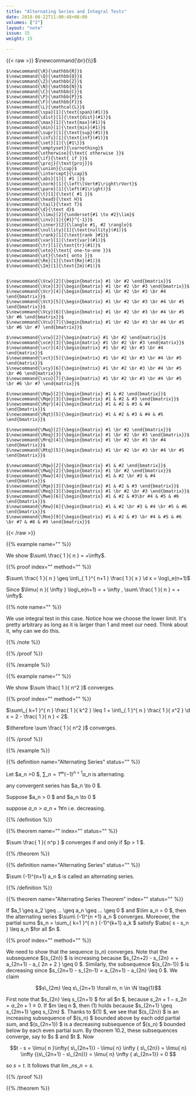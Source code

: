 ```yaml
---
title: "Alternating Series and Integral Tests"
date: 2018-08-22T11:00:48+08:00
volumes: ["2"]
layout: "note"
issue: 15
weight: 15

---
```


<!--more-->

<div class="latex-macros">
  {{< raw >}}
    $\newcommand{\br}{\\}$

    $\newcommand{\R}{\mathbb{R}}$
    $\newcommand{\Q}{\mathbb{Q}}$
    $\newcommand{\Z}{\mathbb{Z}}$
    $\newcommand{\N}{\mathbb{N}}$
    $\newcommand{\C}{\mathbb{C}}$
    $\newcommand{\P}{\mathbb{P}}$
    $\newcommand{\F}{\mathbb{F}}$
    $\newcommand{\L}{\mathcal{L}}$
    $\newcommand{\spa}[1]{\text{span}(#1)}$
    $\newcommand{\dist}[1]{\text{dist}(#1)}$
    $\newcommand{\max}[1]{\text{max}(#1)}$
    $\newcommand{\min}[1]{\text{min}(#1)}$
    $\newcommand{\supr}[1]{\text{sup}(#1)}$
    $\newcommand{\infi}[1]{\text{inf}(#1)}$
    $\newcommand{\set}[1]{\{#1\}}$
    $\newcommand{\emptyset}{\varnothing}$
    $\newcommand{\otherwise}{\text{ otherwise }}$
    $\newcommand{\if}{\text{ if }}$
    $\newcommand{\proj}{\text{proj}}$
    $\newcommand{\union}{\cup}$
    $\newcommand{\intercept}{\cap}$
    $\newcommand{\abs}[1]{| #1 |}$
    $\newcommand{\norm}[1]{\left\lVert#1\right\rVert}$
    $\newcommand{\pare}[1]{\left(#1\right)}$
    $\newcommand{\t}[1]{\text{ #1 }}$
    $\newcommand{\head}{\text H}$
    $\newcommand{\tail}{\text T}$
    $\newcommand{\d}{\text d}$
    $\newcommand{\limu}[2]{\underset{#1 \to #2}\lim}$
    $\newcommand{\inv}[1]{{#1}^{-1}}$
    $\newcommand{\inner}[2]{\langle #1, #2 \rangle}$
    $\newcommand{\nullity}[1]{\text{nullity}(#1)}$
    $\newcommand{\rank}[1]{\text{rank }#1}$
    $\newcommand{\var}[1]{\text{var}(#1)}$
    $\newcommand{\tr}[1]{\text{tr}(#1)}$
    $\newcommand{\oto}{\text{ one-to-one }}$
    $\newcommand{\ot}{\text{ onto }}$
    $\newcommand{\Re}[1]{\text{Re}(#1)}$
    $\newcommand{\Im}[1]{\text{Im}(#1)}$


    $\newcommand{\Vcw}[2]{\begin{bmatrix} #1 \br #2 \end{bmatrix}}$
    $\newcommand{\Vce}[3]{\begin{bmatrix} #1 \br #2 \br #3 \end{bmatrix}}$
    $\newcommand{\Vcr}[4]{\begin{bmatrix} #1 \br #2 \br #3 \br #4 \end{bmatrix}}$
    $\newcommand{\Vct}[5]{\begin{bmatrix} #1 \br #2 \br #3 \br #4 \br #5 \end{bmatrix}}$
    $\newcommand{\Vcy}[6]{\begin{bmatrix} #1 \br #2 \br #3 \br #4 \br #5 \br #6 \end{bmatrix}}$
    $\newcommand{\Vcu}[7]{\begin{bmatrix} #1 \br #2 \br #3 \br #4 \br #5 \br #6 \br #7 \end{bmatrix}}$

    $\newcommand{\vcw}[2]{\begin{matrix} #1 \br #2 \end{matrix}}$
    $\newcommand{\vce}[3]{\begin{matrix} #1 \br #2 \br #3 \end{matrix}}$
    $\newcommand{\vcr}[4]{\begin{matrix} #1 \br #2 \br #3 \br #4 \end{matrix}}$
    $\newcommand{\vct}[5]{\begin{matrix} #1 \br #2 \br #3 \br #4 \br #5 \end{matrix}}$
    $\newcommand{\vcy}[6]{\begin{matrix} #1 \br #2 \br #3 \br #4 \br #5 \br #6 \end{matrix}}$
    $\newcommand{\vcu}[7]{\begin{matrix} #1 \br #2 \br #3 \br #4 \br #5 \br #6 \br #7 \end{matrix}}$

    $\newcommand{\Mqw}[2]{\begin{bmatrix} #1 & #2 \end{bmatrix}}$
    $\newcommand{\Mqe}[3]{\begin{bmatrix} #1 & #2 & #3 \end{bmatrix}}$
    $\newcommand{\Mqr}[4]{\begin{bmatrix} #1 & #2 & #3 & #4 \end{bmatrix}}$
    $\newcommand{\Mqt}[5]{\begin{bmatrix} #1 & #2 & #3 & #4 & #5 \end{bmatrix}}$

    $\newcommand{\Mwq}[2]{\begin{bmatrix} #1 \br #2 \end{bmatrix}}$
    $\newcommand{\Meq}[3]{\begin{bmatrix} #1 \br #2 \br #3 \end{bmatrix}}$
    $\newcommand{\Mrq}[4]{\begin{bmatrix} #1 \br #2 \br #3 \br #4 \end{bmatrix}}$
    $\newcommand{\Mtq}[5]{\begin{bmatrix} #1 \br #2 \br #3 \br #4 \br #5 \end{bmatrix}}$

    $\newcommand{\Mqw}[2]{\begin{bmatrix} #1 & #2 \end{bmatrix}}$
    $\newcommand{\Mwq}[2]{\begin{bmatrix} #1 \br #2 \end{bmatrix}}$
    $\newcommand{\Mww}[4]{\begin{bmatrix} #1 & #2 \br #3 & #4 \end{bmatrix}}$
    $\newcommand{\Mqe}[3]{\begin{bmatrix} #1 & #2 & #3 \end{bmatrix}}$
    $\newcommand{\Meq}[3]{\begin{bmatrix} #1 \br #2 \br #3 \end{bmatrix}}$
    $\newcommand{\Mwe}[6]{\begin{bmatrix} #1 & #2 & #3\br #4 & #5 & #6 \end{bmatrix}}$
    $\newcommand{\Mew}[6]{\begin{bmatrix} #1 & #2 \br #3 & #4 \br #5 & #6 \end{bmatrix}}$
    $\newcommand{\Mee}[9]{\begin{bmatrix} #1 & #2 & #3 \br #4 & #5 & #6 \br #7 & #8 & #9 \end{bmatrix}}$
  {{< /raw >}}
</div>

{{% example name="" %}}

We show $\sum\ \frac{ 1 }{ n } = +\infty$.



{{% proof index="" method="" %}}

$\sum\ \frac{ 1 }{ n } \geq \int\_{ 1 }^{ n+1 } \frac{ 1 }{ x } \d x = \log\_e(n+1)$

Since $\limu{ n }{ \infty } \log\_e(n+1) = + \infty , \sum\ \frac{ 1 }{ n } = + \infty$.

{{% note name="" %}}

We use integral test in this case. Notice how we choose the lower limit. It's pretty arbitrary as long as it is larger than $1$ and meet our need. Think about it, why can we do this.

{{% /note %}}

{{% /proof %}}

{{% /example %}}

{{% example name="" %}}

We show $\sum \frac{ 1 }{ n^2 }$ converges.

{{% proof index="" method="" %}}

$\sum\_{ k=1 }^{ n } \frac{ 1 }{ k^2 } \leq 1 + \int\_{ 1 }^{ n } \frac{ 1 }{ x^2 } \d x = 2 - \frac{ 1 }{ n } < 2$.

$\therefore \sum \frac{ 1 }{ n^2 }$ converges.

{{% /proof %}}

{{% /example %}}

{{% definition name="Alternating Series" status="" %}}

Let $a\_n >0 $, $\sum\_{ n = 1 }^{ \infty } (-1)^{n+1} a\_n$ is alternating.

any convergent series has $a\_n \to 0 $.

Suppose $a\_n > 0 $ and $a\_n \to 0 $

suppose $a\_n > a\_{n+1} \forall n$ i.e. decreasing.

{{% /definition %}}

{{% theorem name="" index="" status="" %}}

$\sum \frac{ 1 }{ n^p } $ converges if and only if $p > 1 $.

{{% /theorem %}}

{{% definition name="Alternating Series" status="" %}}

$\sum (-1)^{n+1} a\_n $ is called an alternating series.

{{% /definition %}}


{{% theorem name="Alternating Series Theorem" index="" status="" %}}

If $a\_1 \geq a\_2 \geq ... \geq a\_n \geq ... \geq 0 $ and $\lim a\_n = 0 $, then the alternating series $\sum\ (-1)^{n +1} a\_n $ converges. Moreover, the partial sums $s\_n = \sum\_{ k=1 }^{ n } (-1)^{k+1} a\_k $ satisfy $\abs{ s - s\_n } \leq a\_n $for all $n $.

{{% proof index="" method="" %}}

We need to show that the sequence $(s\_n)$ converges. Note that the subsequence $(s\_{2n}) $ is increasing because $s\_{2n+2} - s\_{2n} = + a\_{2n+1} - a\_{ 2n + 2 } \geq 0 $. Similarly, the subsequence $(s\_{2n-1}) $ is decreasing since $s\_{2n+1} - s\_{2n-1} = a\_{2n+1} - a\_{2n} \leq 0 $. We claim

$$s\_{2m} \leq s\_{2n+1} \forall m, n \in \N  \tag{1}$$

First note that $s\_{2n} \leq s\_{2n+1} $ for all $n $, because $s\_{2n+1} -s\_{2n} = a\_{2n+1} \geq 0$. If $m \leq n $, then $(1)$ holds because $s\_{2n+1} \geq s\_{2m+1} \geq s\_{2m} $. Thanks to $(1) $, we see that $(s\_{2n}) $ is an increasing subsequence of $(s\_n) $ bounded above by each odd partial sum, and $(s\_{2n+1}) $ is a decreasing subsequence of $(s\_n) $ bounded below by each even partial sum. By theorem 10.2, these subsequences converge, say to $s $ and $t $. Now

$$t - s = \limu{ n  }\infty{ s\_{2n+1}} - \limu{ n} \infty { s\_{2n}} = \limu{ n} \infty {(s\_{2n+1} - s\_{2n})} = \limu{ n} \infty { a\_{2n+1}} = 0 $$

so $s = t$. It follows that $\lim\_n s\_n = s$.

{{% /proof %}}

{{% /theorem %}}


